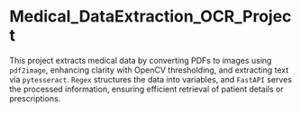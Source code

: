 # Medical_DataExtraction_OCR_Project
This project extracts medical data by converting PDFs to images using `pdf2image`, enhancing clarity with OpenCV thresholding, and extracting text via `pytesseract`. `Regex` structures the data into variables, and `FastAPI` serves the processed information, ensuring efficient retrieval of patient details or prescriptions.

